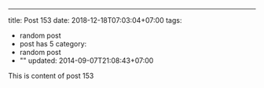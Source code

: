 ---
title: Post 153
date: 2018-12-18T07:03:04+07:00
tags:
  - random post
  - post has 5
category:
  - random post
  - ""
updated: 2014-09-07T21:08:43+07:00

This is content of post 153